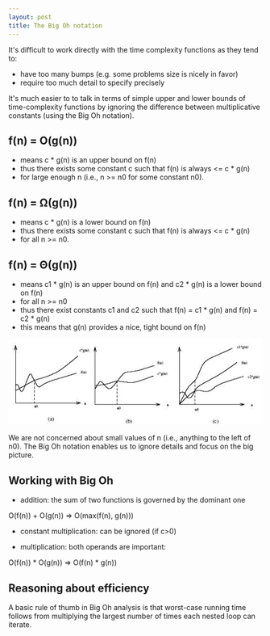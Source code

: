 ```yaml
---
layout: post
title: The Big Oh notation
---
```


It's difficult to work directly with the time complexity functions as they tend to:
* have too many bumps (e.g. some problems size is nicely in favor)
* require too much detail to specify precisely

It's much easier to to talk in terms of simple upper and lower bounds of time-complexity functions by ignoring the difference between multiplicative constants (using the Big Oh notation).

## f(n) = O(g(n))
* means c * g(n) is an upper bound on f(n)
* thus there exists some constant c such that f(n) is always <= c * g(n)
* for large enough n (i.e., n >= n0 for some constant n0).

## f(n) = &Omega;(g(n))
* means c * g(n) is a lower bound on f(n)
* thus there exists some constant c such that f(n) is always <=  c * g(n)
* for all n >= n0.

## f(n) = &Theta;(g(n))
* means c1 * g(n) is an upper bound on f(n) and c2 * g(n) is a lower bound on f(n)
* for all n >= n0
* thus there exist constants c1 and c2 such that f(n) = c1 * g(n) and f(n) = c2 * g(n)
* this means that g(n) provides a nice, tight bound on f(n)

![image](images/2.2-big_oh_notation.jpg)

We are not concerned about small values of n (i.e., anything to the left of n0). The Big Oh notation enables us to ignore details and focus on the big picture.

## Working with Big Oh

* addition: the sum of two functions is governed by the dominant one

O(f(n)) + O(g(n)) => O(max(f(n), g(n)))

* constant multiplication: can be ignored (if c>0)

* multiplication: both operands are important:

O(f(n)) * O(g(n)) => O(f(n) * g(n))

## Reasoning about efficiency

A basic rule of thumb in Big Oh analysis is that worst-case running time follows from multiplying the largest number of times each nested loop can iterate.